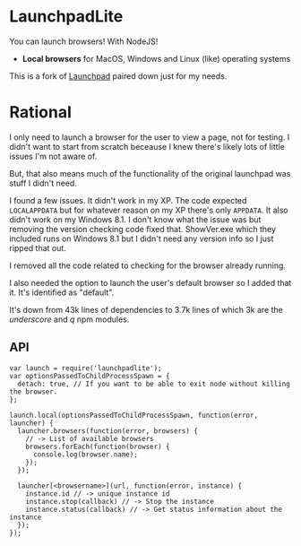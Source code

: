 # LaunchpadLite

You can launch browsers! With NodeJS!

* __Local browsers__ for MacOS, Windows and Linux (like) operating systems

This is a fork of <a href="https://github.com/ekryski/launchpad">Launchpad</a>
paired down just for my needs.

# Rational

I only need to launch a browser for the user to view a page, not for testing. I didn't want to
start from scratch beceause I knew there's likely lots of little issues I'm not
aware of.

But, that also means much of the functionality of the original launchpad was stuff
I didn't need.

I found a few issues. It didn't work in my XP. The code expected `LOCALAPPDATA` but for
whatever reason on my XP there's only `APPDATA`. It also didn't work on my Windows 8.1. I don't
know what the issue was but removing the version checking code fixed that. ShowVer.exe which
they included runs on Windows 8.1 but I didn't need any version info so I just ripped that out.

I removed all the code related to checking for the browser already running.

I also needed the option to launch the user's default browser so I added that it. It's identified
as "default".

It's down from 43k lines of dependencies to 3.7k lines of which 3k are the *underscore* and *q* npm modules.

## API

    var launch = require('launchpadlite');
    var optionsPassedToChildProcessSpawn = {
      detach: true, // If you want to be able to exit node without killing the browser.
    };

    launch.local(optionsPassedToChildProcessSpawn, function(error, launcher) {
      launcher.browsers(function(error, browsers) {
        // -> List of available browsers
        browsers.forEach(function(browser) {
          console.log(browser.name);
        });
      });

      launcher[<browsername>](url, function(error, instance) {
        instance.id // -> unique instance id
        instance.stop(callback) // -> Stop the instance
        instance.status(callback) // -> Get status information about the instance
      });
    });



